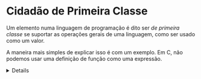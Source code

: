 # Cidadão de Primeira Classe

Um elemento numa linguagem de programação é dito ser *de primeira classe* se suportar as operações gerais de uma linguagem, como ser usado como um valor.

A maneira mais simples de explicar isso é com um exemplo. Em C, não podemos usar uma definição de função como uma expressão.

<details>
```c
#include <stdio.h>

int main = int () {
  printf("Hello, World!\n");
}

main();
```

```
bla.c:3:12: error: expected expression before ‘int’
    3 | int main = int () {
      |            ^~~
bla.c:7:1: warning: data definition has no type or storage class
    7 | main();
      | ^~~~
bla.c:7:1: error: type defaults to ‘int’ in declaration of ‘main’ [-Wimplicit-int]
bla.c:7:1: error: ‘main’ redeclared as different kind of symbol
bla.c:3:5: note: previous definition of ‘main’ with type ‘int’
    3 | int main = int () {
      |     ^~~~
```
</details>

Mas em JavaScript, você pode:

<details>
```javascript
const main = function () {
    console.log("Hello, World!");
}

main();
```

`Hello, World!`
</details>
